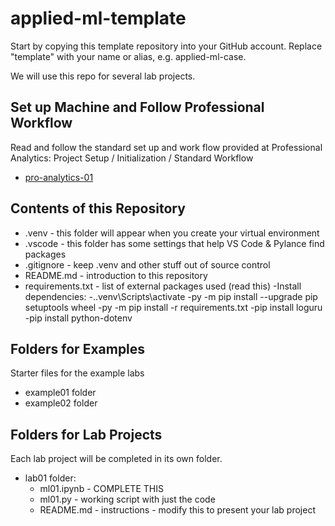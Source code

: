 # applied-ml-template

Start by copying this template repository into your GitHub account. Replace "template" with your name or alias, e.g. applied-ml-case.

We will use this repo for several lab projects. 

## Set up Machine and Follow Professional Workflow

Read and follow the standard set up and work flow provided at Professional Analytics: Project Setup / Initialization / Standard Workflow

- [pro-analytics-01](https://github.com/denisecase/pro-analytics-01)

## Contents of this Repository

- .venv - this folder will appear when you create your virtual environment
- .vscode - this folder has some settings that help VS Code & Pylance find packages
- .gitignore - keep .venv and other stuff out of source control
- README.md - introduction to this repository
- requirements.txt - list of external packages used (read this)
-Install dependencies:
-.\.venv\Scripts\activate
-py -m pip install --upgrade pip setuptools wheel
-py -m pip install -r requirements.txt
-pip install loguru
-pip install python-dotenv

## Folders for Examples

Starter files for the example labs

- example01 folder
- example02 folder

## Folders for Lab Projects

Each lab project will be completed in its own folder.

- lab01 folder:
   - ml01.ipynb - COMPLETE THIS 
   - ml01.py - working script with just the code
   - README.md - instructions - modify this to present your lab project



